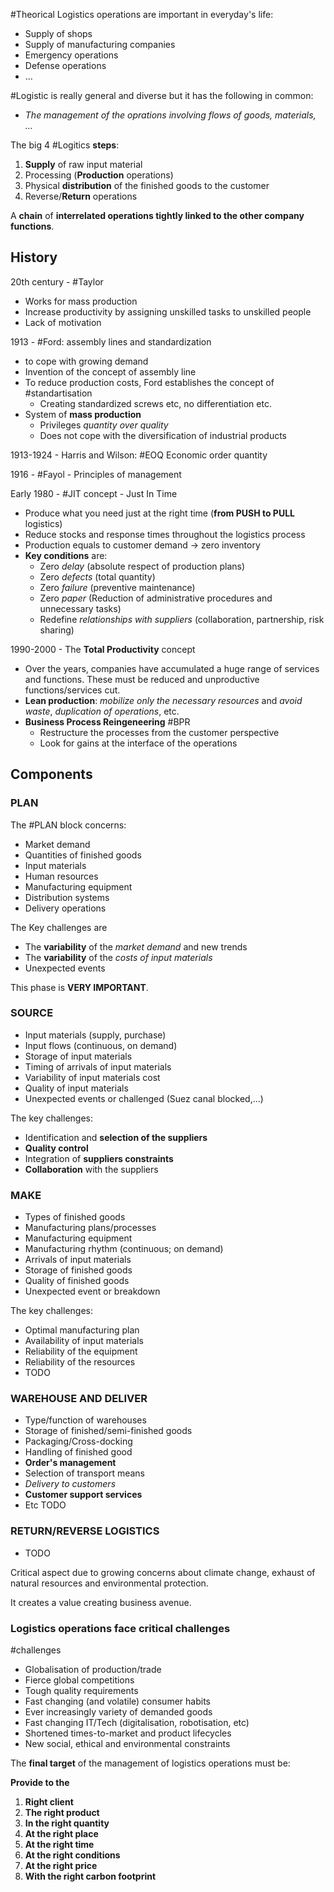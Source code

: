 #Theorical
Logistics operations are important in everyday's life:
- Supply of shops
- Supply of manufacturing companies
- Emergency operations
- Defense operations
- ...

#Logistic is really general and diverse but it has the following in common:
- *The management of the oprations involving flows of goods, materials, ...*

The big 4 #Logitics **steps**:
1. **Supply** of raw input material
2. Processing (**Production** operations)
3. Physical **distribution** of the finished goods to the customer
4. Reverse/**Return** operations

A **chain** of **interrelated operations tightly linked to the other company functions**.

## History
20th century - #Taylor
- Works for mass production
- Increase productivity by assigning unskilled tasks to unskilled people
- Lack of motivation

1913 - #Ford: assembly lines and standardization
- to cope with growing demand
- Invention of the concept of assembly line
- To reduce production costs, Ford establishes the concept of #standartisation
	- Creating standardized screws etc, no differentiation etc.
- System of **mass production**
	- Privileges *quantity over quality*
	- Does not cope with the diversification of industrial products

1913-1924 - Harris and Wilson: #EOQ Economic order quantity

1916 - #Fayol - Principles of management

Early 1980 - #JIT concept - Just In Time
- Produce what you need just at the right time (**from PUSH to PULL** logistics)
- Reduce stocks and response times throughout the logistics process
- Production equals  to customer demand $\to$ zero inventory
- **Key conditions** are:
	- Zero *delay* (absolute respect of production plans)
	- Zero *defects* (total quantity)
	- Zero *failure* (preventive maintenance)
	- Zero *paper* (Reduction of administrative procedures and unnecessary tasks)
	- Redefine *relationships with suppliers* (collaboration, partnership, risk sharing)

1990-2000 - The **Total Productivity** concept
- Over the years, companies have accumulated a huge range of services and functions. These must be reduced and unproductive functions/services cut.
- **Lean production**: *mobilize only the necessary resources* and *avoid waste*, *duplication of operations*, etc.
- **Business Process Reingeneering** #BPR
	- Restructure the processes from the customer perspective
	- Look for gains at the interface of the operations
## Components

### PLAN
The #PLAN block concerns:
- Market demand
- Quantities of finished goods
- Input materials
- Human resources
- Manufacturing equipment
- Distribution systems
- Delivery operations

The Key challenges are
- The **variability** of the *market demand* and new trends
- The **variability** of the *costs of input materials*
- Unexpected events

This phase is **VERY IMPORTANT**.

### SOURCE
- Input materials (supply, purchase)
- Input flows (continuous, on demand)
- Storage of input materials
- Timing of arrivals of input materials
- Variability of input materials cost
- Quality of input materials
- Unexpected events or challenged (Suez canal blocked,...)

The key challenges:
- Identification and **selection of the suppliers**
- **Quality control**
- Integration of **suppliers constraints**
- **Collaboration** with the suppliers

### MAKE
- Types of finished goods
- Manufacturing plans/processes
- Manufacturing equipment
- Manufacturing rhythm (continuous; on demand)
- Arrivals of input materials
- Storage of finished goods
- Quality of finished goods
- Unexpected event or breakdown

The key challenges:
- Optimal manufacturing plan
- Availability of input materials
- Reliability of the equipment
- Reliability of the resources
- TODO

### WAREHOUSE AND DELIVER
- Type/function of warehouses
- Storage of finished/semi-finished goods
- Packaging/Cross-docking
- Handling of finished good
- **Order's management**
- Selection of transport means
- *Delivery to customers*
-  **Customer support services**
- Etc
TODO
### RETURN/REVERSE LOGISTICS
- TODO

Critical aspect due to growing concerns about climate change, exhaust of natural resources and environmental protection.

It creates a value creating business avenue.

### Logistics operations face critical challenges
#challenges
- Globalisation of production/trade
- Fierce global competitions
- Tough quality requirements
- Fast changing (and volatile) consumer habits
- Ever increasingly variety of demanded goods
- Fast changing IT/Tech (digitalisation, robotisation, etc)
- Shortened times-to-market and product lifecycles
- New social, ethical and environmental constraints

The **final target** of the management of logistics operations must be:

**Provide to the**
1. **Right client**
2. **The right product**
3. **In the right quantity**
4. **At the right place**
5. **At the right time**
6. **At the right conditions**
7. **At the right price**
8. **With the right carbon footprint**

